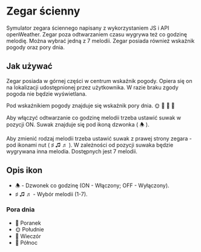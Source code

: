 # Zegar ścienny

Symulator zegara ściennego napisany z wykorzystaniem JS i API openWeather. Zegar poza odtwarzaniem czasu wygrywa też co godzinę melodię. Można wybrać jedną z 7 melodii. Zegar posiada również wskaźnik pogody oraz pory dnia.

## Jak używać

Zegar posiada w górnej części w centrum wskaźnik pogody. Opiera się on na lokalizacji udostępnionej przez użytkownika. W razie braku zgody pogoda nie będzie wyświetlana.

Pod wskaźnikiem pogody znajduje się wskaźnik pory dnia. &#127774; &#127751; &#127771; &#127747;

Aby włączyć odtwarzanie co godzinę melodii trzeba ustawić suwak w pozycji ON. Suwak znajduje się pod ikoną dzwonka ( &#128365; ).

Aby zmienić rodzaj melodii trzeba ustawić suwak z prawej strony zegara - pod ikonami nut ( &#9839; &#9835; &#9836; ). W zależności od pozycji suwaka będzie wygrywana inna melodia. Dostępnych jest 7 melodii.

## Opis ikon

- &#128365; - Dzwonek co godzinę (ON - Włączony; OFF - Wyłączony).
- &#9839; &#9835; &#9836; - Wybór melodii (1-7).

### Pora dnia

- &#127751; Poranek
- &#127774; Południe
- &#127747; Wieczór
- &#127771; Północ
